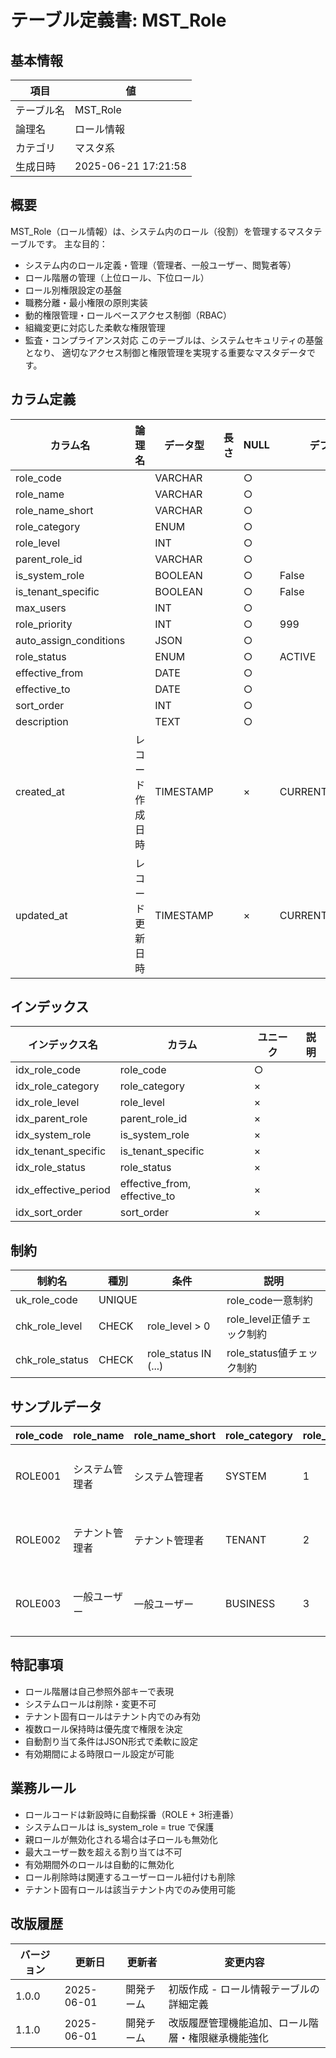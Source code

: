 # テーブル定義書: MST_Role

## 基本情報

| 項目 | 値 |
|------|-----|
| テーブル名 | MST_Role |
| 論理名 | ロール情報 |
| カテゴリ | マスタ系 |
| 生成日時 | 2025-06-21 17:21:58 |

## 概要

MST_Role（ロール情報）は、システム内のロール（役割）を管理するマスタテーブルです。
主な目的：
- システム内のロール定義・管理（管理者、一般ユーザー、閲覧者等）
- ロール階層の管理（上位ロール、下位ロール）
- ロール別権限設定の基盤
- 職務分離・最小権限の原則実装
- 動的権限管理・ロールベースアクセス制御（RBAC）
- 組織変更に対応した柔軟な権限管理
- 監査・コンプライアンス対応
このテーブルは、システムセキュリティの基盤となり、
適切なアクセス制御と権限管理を実現する重要なマスタデータです。


## カラム定義

| カラム名 | 論理名 | データ型 | 長さ | NULL | デフォルト | 説明 |
|----------|--------|----------|------|------|------------|------|
| role_code |  | VARCHAR |  | ○ |  |  |
| role_name |  | VARCHAR |  | ○ |  |  |
| role_name_short |  | VARCHAR |  | ○ |  |  |
| role_category |  | ENUM |  | ○ |  |  |
| role_level |  | INT |  | ○ |  |  |
| parent_role_id |  | VARCHAR |  | ○ |  |  |
| is_system_role |  | BOOLEAN |  | ○ | False |  |
| is_tenant_specific |  | BOOLEAN |  | ○ | False |  |
| max_users |  | INT |  | ○ |  |  |
| role_priority |  | INT |  | ○ | 999 |  |
| auto_assign_conditions |  | JSON |  | ○ |  |  |
| role_status |  | ENUM |  | ○ | ACTIVE |  |
| effective_from |  | DATE |  | ○ |  |  |
| effective_to |  | DATE |  | ○ |  |  |
| sort_order |  | INT |  | ○ |  |  |
| description |  | TEXT |  | ○ |  |  |
| created_at | レコード作成日時 | TIMESTAMP |  | × | CURRENT_TIMESTAMP | レコード作成日時 |
| updated_at | レコード更新日時 | TIMESTAMP |  | × | CURRENT_TIMESTAMP | レコード更新日時 |

## インデックス

| インデックス名 | カラム | ユニーク | 説明 |
|----------------|--------|----------|------|
| idx_role_code | role_code | ○ |  |
| idx_role_category | role_category | × |  |
| idx_role_level | role_level | × |  |
| idx_parent_role | parent_role_id | × |  |
| idx_system_role | is_system_role | × |  |
| idx_tenant_specific | is_tenant_specific | × |  |
| idx_role_status | role_status | × |  |
| idx_effective_period | effective_from, effective_to | × |  |
| idx_sort_order | sort_order | × |  |

## 制約

| 制約名 | 種別 | 条件 | 説明 |
|--------|------|------|------|
| uk_role_code | UNIQUE |  | role_code一意制約 |
| chk_role_level | CHECK | role_level > 0 | role_level正値チェック制約 |
| chk_role_status | CHECK | role_status IN (...) | role_status値チェック制約 |

## サンプルデータ

| role_code | role_name | role_name_short | role_category | role_level | parent_role_id | is_system_role | is_tenant_specific | max_users | role_priority | auto_assign_conditions | role_status | effective_from | effective_to | sort_order | description |
|------|------|------|------|------|------|------|------|------|------|------|------|------|------|------|------|
| ROLE001 | システム管理者 | システム管理者 | SYSTEM | 1 | None | True | False | 5 | 1 | None | ACTIVE | 2025-01-01 | None | 1 | システム全体の管理権限を持つ最上位ロール |
| ROLE002 | テナント管理者 | テナント管理者 | TENANT | 2 | None | True | True | 10 | 2 | None | ACTIVE | 2025-01-01 | None | 2 | テナント内の管理権限を持つロール |
| ROLE003 | 一般ユーザー | 一般ユーザー | BUSINESS | 3 | None | True | False | None | 10 | {"default": true} | ACTIVE | 2025-01-01 | None | 10 | 基本的な業務機能を利用できるロール |

## 特記事項

- ロール階層は自己参照外部キーで表現
- システムロールは削除・変更不可
- テナント固有ロールはテナント内でのみ有効
- 複数ロール保持時は優先度で権限を決定
- 自動割り当て条件はJSON形式で柔軟に設定
- 有効期間による時限ロール設定が可能

## 業務ルール

- ロールコードは新設時に自動採番（ROLE + 3桁連番）
- システムロールは is_system_role = true で保護
- 親ロールが無効化される場合は子ロールも無効化
- 最大ユーザー数を超える割り当ては不可
- 有効期間外のロールは自動的に無効化
- ロール削除時は関連するユーザーロール紐付けも削除
- テナント固有ロールは該当テナント内でのみ使用可能

## 改版履歴

| バージョン | 更新日 | 更新者 | 変更内容 |
|------------|--------|--------|----------|
| 1.0.0 | 2025-06-01 | 開発チーム | 初版作成 - ロール情報テーブルの詳細定義 |
| 1.1.0 | 2025-06-01 | 開発チーム | 改版履歴管理機能追加、ロール階層・権限継承機能強化 |